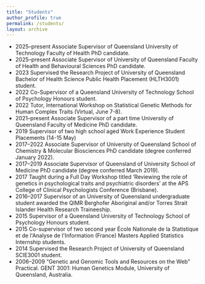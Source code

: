 ```yaml
---
title: "Students"
author_profile: true
permalink: /students/
layout: archive
---
```


* 2025–present Associate Supervisor of Queensland University of Technology Faculty of Health PhD candidate.
* 2025–present Associate Supervisor of University of Queensland Faculty of Health and Behavioural Sciences PhD candidate.
* 2023	Supervised the Research Project of University of Queensland Bachelor of Health Science Public Health Placement (HLTH3001) student.
* 2022 Co-Supervisor of a Queensland University of Technology School of Psychology Honours student.
* 2022 Tutor, International Workshop on Statistical Genetic Methods for Human Complex Traits (Virtual, June 7-8).
* 2021–present Associate Supervisor of a part time University of Queensland Faculty of Medicine PhD candidate.
* 2019 Supervisor of two high school aged Work Experience Student Placements (14-15 May)
* 2017–2022 Associate Supervisor of University of Queensland School of Chemistry & Molecular Biosciences PhD candidate (degree conferred January 2022).
* 2017–2019 Associate Supervisor of Queensland of University School of Medicine PhD candidate (degree conferred March 2019).
* 2017 Taught during a Full Day Workshop titled ‘Reviewing the role of genetics in psychological traits and psychiatric disorders’ at the APS College of Clinical Psychologists Conference (Brisbane).
* 2016–2017 Supervisor of an University of Queensland undergraduate student awarded the QIMR Berghofer Aboriginal and/or Torres Strait Islander Health Research Traineeship.
* 2015 Supervisor of a Queensland University of Technology School of Psychology Honours student.
* 2015 Co-supervisor of two second year École Nationale de la Statistique et de l'Analyse de l'Information (France) Masters Applied Statistics Internship students.
* 2014 Supervised the Research Project of University of Queensland SCIE3001 student.
* 2006–2009 “Genetic and Genomic Tools and Resources on the Web” Practical. GENT 3001: Human Genetics Module, University of Queensland, Australia.
